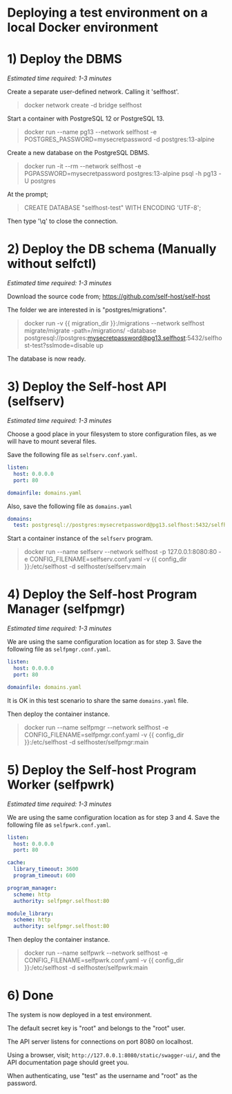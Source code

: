 # Deploying a test environment on a local Docker environment


# 1) Deploy the DBMS

*Estimated time required: 1-3 minutes*

Create a separate user-defined network. Calling it 'selfhost'.

> docker network create -d bridge selfhost

Start a container with PostgreSQL 12 or PostgreSQL 13.

> docker run --name pg13 --network selfhost -e POSTGRES_PASSWORD=mysecretpassword -d postgres:13-alpine

Create a new database on the PostgreSQL DBMS.

> docker run -it --rm --network selfhost -e PGPASSWORD=mysecretpassword postgres:13-alpine psql -h pg13 -U postgres

At the prompt;

> CREATE DATABASE "selfhost-test" WITH ENCODING 'UTF-8';

Then type '\q' to close the connection.


# 2) Deploy the DB schema (Manually without selfctl)

*Estimated time required: 1-3 minutes*

Download the source code from; https://github.com/self-host/self-host

The folder we are interested in is "postgres/migrations".

> docker run -v {{ migration_dir }}:/migrations --network selfhost migrate/migrate -path=/migrations/ -database postgresql://postgres:mysecretpassword@pg13.selfhost:5432/selfhost-test?sslmode=disable up

The database is now ready.


# 3) Deploy the Self-host API (selfserv)

*Estimated time required: 1-3 minutes*

Choose a good place in your filesystem to store configuration files, as we will have to mount several files.

Save the following file as `selfserv.conf.yaml`.

```yaml
listen:
  host: 0.0.0.0
  port: 80

domainfile: domains.yaml
```

Also, save the following file as `domains.yaml`
```yaml
domains:
  test: postgresql://postgres:mysecretpassword@pg13.selfhost:5432/selfhost-test
```

Start a container instance of the `selfserv` program.

> docker run --name selfserv --network selfhost -p 127.0.0.1:8080:80 -e CONFIG_FILENAME=selfserv.conf.yaml -v {{ config_dir }}:/etc/selfhost -d selfhoster/selfserv:main


# 4) Deploy the Self-host Program Manager (selfpmgr)

*Estimated time required: 1-3 minutes*

We are using the same configuration location as for step 3. Save the following file as `selfpmgr.conf.yaml`.

```yaml
listen:
  host: 0.0.0.0
  port: 80

domainfile: domains.yaml
```

It is OK in this test scenario to share the same `domains.yaml` file.

Then deploy the container instance.

> docker run --name selfpmgr --network selfhost -e CONFIG_FILENAME=selfpmgr.conf.yaml -v {{ config_dir }}:/etc/selfhost -d selfhoster/selfpmgr:main


# 5) Deploy the Self-host Program Worker (selfpwrk)

*Estimated time required: 1-3 minutes*

We are using the same configuration location as for step 3 and 4. Save the following file as `selfpwrk.conf.yaml`.

```yaml
listen:
  host: 0.0.0.0
  port: 80

cache:
  library_timeout: 3600
  program_timeout: 600

program_manager:
  scheme: http
  authority: selfpmgr.selfhost:80

module_library:
  scheme: http
  authority: selfpmgr.selfhost:80
```

Then deploy the container instance.

> docker run --name selfpwrk --network selfhost -e CONFIG_FILENAME=selfpwrk.conf.yaml -v {{ config_dir }}:/etc/selfhost -d selfhoster/selfpwrk:main


# 6) Done

The system is now deployed in a test environment.

The default secret key is "root" and belongs to the "root" user.

The API server listens for connections on port 8080 on localhost.

Using a browser, visit; `http://127.0.0.1:8080/static/swagger-ui/`, and the API documentation page should greet you.

When authenticating, use "test" as the username and "root" as the password.

